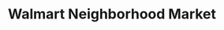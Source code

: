 ---
title: "Walmart Neighborhood Market"
url: /coral-springs/walmart-neighborhood-market-west-atlantic-boulevard/
shop: Supermarkt
---